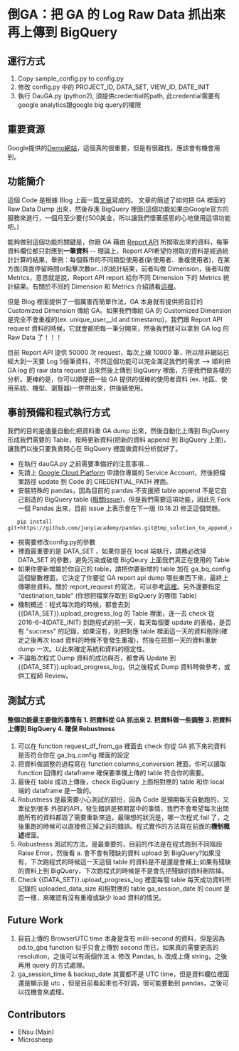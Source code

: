 # 倒GA：把 GA 的 Log Raw Data 抓出來再上傳到 BigQuery

## 運行方式
1. Copy sample_config.py to config.py
2. 修改 config.py 中的 PROJECT_ID, DATA_SET, VIEW_ID, DATE_INIT
3. 執行 DauGA.py (python2), 須提供credential的path, 此credential需要有google analytics跟google big query的權限


## 重要資源
Google提供的[Demo網站](https://ga-dev-tools.appspot.com/dimensions-metrics-explorer/)，這個真的很重要，但是有很難找，應該會有機會用到。


## 功能簡介
這個 Code 是根據 Blog 上面一篇[文章](http://daynebatten.com/2015/07/raw-data-google-analytics/)寫成的。 
文章的簡述了如何把 GA 裡面的 Raw Data Dump 出來，然後存進 BigQuery 裡面(這個功能如果由Google官方的服務來進行，一個月至少要付500美金，所以讓我們懷著感恩的心地使用這項功能吧。)

能夠做到這個功能的關鍵是，你跟 GA 藉由 [Report API](https://developers.google.com/admin-sdk/reports/v1/reference/) 所撈取出來的資料，每筆資料欄位都只對應到<b>一筆資料</b> -- 理論上，Report API希望你撈取的資料是經過統計計算的結果，舉例：每個縣市的不同類型使用者(新使用者、重複使用者)，在某方面(頁面停留時間or點擊次數or...)的統計結果，前者叫做 Dimension，後者叫做 Metrics，意思就是說，Report API report 給你不同 Dimension 下的 Metrics 統計結果。有關於不同的 Dimension 和 Metrics 介紹請看[這裡](https://developers.google.com/analytics/devguides/reporting/core/dimsmets)。

但是 Blog 裡面提供了一個厲害而簡單作法，GA 本身就有提供把自訂的 Customized Dimension 傳給 GA。如果我們傳給 GA 的 Customized Dimension 是完全不會重複的(ex. unique_user__id and timestamp)，我們跟 Report API request 資料的時候，它就會都把每一筆分開來，然後我們就可以拿到 GA log 的 Raw Data 了！！！

目前 Report API 提供 50000 次 request，每次上線 10000 筆，所以除非網站已經大到一天要 Log 5億筆資料，不然這個功能可以完全滿足我們的需求 --> 順利把 GA log 的 raw data request 出來然後上傳到 BigQuery 裡面，方便我們做各樣的分析。更棒的是，你可以順便把一些 GA 提供的很棒的使用者資料 (ex. 地區、使用系統、機型、瀏覽器)一併帶出來，供後續使用。


## 事前預備和程式執行方式
我們的目的是儘量自動化把資料重 GA dump 出來，然後自動化上傳到 BigQuery 形成我們需要的 Table，按時更新資料(把新的資料 append 到 BigQuery 上面)，讓我們以後只要負責開心在 BigQuery 裡面做資料分析就好了。


- 在執行 dauGA.py 之前需要準備好的注意事項...
- 先請上 [Google Cloud Platform](https://console.cloud.google.com/iam-admin/serviceaccounts/project) 申請你專屬的 Service Account，然後把檔案路徑 update 到 Code 的 CREDENTIAL_PATH 裡面。
- 安裝特殊的 pandas，因為目前的 pandas 不支援把 table append 不是它自己創造的 BigQuery table ([相關issue](https://github.com/pydata/pandas/issues/13086))，但是我們需要這項功能，因此先 Fork 一個 Pandas 出來，目前 issue 上表示會在下一版 (0.18.2) 修正這個問題。

```
   pip install git+https://github.com/junyiacademy/pandas.git@tmp_solution_to_append_existed_bq_table
```

- 視需要修改config.py的參數
- 裡面最重要的是 DATA_SET ，如果你是在 local 端執行，請務必改掉 DATA_SET 的參數，避免污染或破壞 BigQeury 上面我們真正在使用的 Table
- 如果你要新增屬於你自己的 table，請把你要新增的 table 加在 ga\_bq\_config 這個變數裡面，它決定了你要從 GA report api dump 哪些東西下來，最終上傳哪些資料。關於 report\_request 的寫法，可以參考[這裡](https://developers.google.com/analytics/devguides/reporting/core/v4/rest/v4/reports/batchGet)。另外還要指定 "destination\_table" (你想把檔案存取到 BigQuery 的哪個 Table)
- 機制概述：程式每次跑的時候，都會去到 {{DATA\_SET}}.upload\_progress\_log 的 Table 裡面，逐一去 check 從 2016-6-4(DATE_INIT) 到跑程式的前一天，每天每個要 update 的表格，是否有 "success" 的記錄，如果沒有，則把對應 table 裡面這一天的資料刪除(確定之後再次 load 資料的時候不會發生重複)，然後在把那一天的資料重新 dump 一次。以此來確定系統和資料的穩定性。
- 不論每次程式 Dump 資料的成功與否，都會再 Update 到 {{DATA\_SET}}.upload\_progress\_log，供之後程式 Dump 資料時做參考，或供工程師 Review。

## 測試方式
#### 整個功能最主要做的事情有 1. 把資料從 GA 抓出來 2. 把資料做一些調整 3. 把資料上傳到 BigQuery 4. 確保 Robustness

1. 可以在 function request\_df\_from\_ga 裡面去 check 你從 GA 抓下來的資料是否符合你在 ga\_bq\_config 裡面的設定
2. 把資料做調整的過程寫在 function columns\_conversion 裡面，你可以讀取 function 回傳的 dataframe 確保要準備上傳的 table 符合你的需要。
3. 最後在 table 成功上傳後，check BigQuery 上面相對應的 table 和你 local 端的 dataframe 是一致的。
4. Robustness 是最需要小心測試的部份，因為 Code 是預期每天自動跑的，又牽扯到很多 外部的API，發生錯誤是預期當中的事情，我們不會希望每次出問題所有的資料都毀了需要重新來過，最理想的狀況是，哪一次程式 fail 了，之後重跑的時候可以直接修正掉之前的錯誤。程式實作的方法寫在前面的<b>機制概述</b>裡面。
5. Robustness 測試的方法，是最重要的，目前的作法是在程式跑到不同階段 Raise Error，然後看 a. 會不會有殘缺的資料 upload 到 BigQuery?如果沒有，下次跑程式的時候這一天這個 table 的資料是不是還是會補上;如果有殘缺的資料上到 BigQuery，下次跑程式的時候是不是會先把殘缺的資料刪除掉。
6. Check {{DATA\_SET}}.upload\_progress\_log 裡面每個 table 每天成功資料所記錄的 uploaded_data_size 和相對應的 table ga_session_date 的 count 是否一樣，來確認有沒有重複或缺少 load 資料的情況。 

## Future Work

1. 目前上傳的 BrowserUTC time 本身是含有 milli-second 的資料，但是因為 pd.to_gbq function 似乎只會上傳到 second 而已，如果真的需要更高的 resolution，之後可以有兩個作法 a. 修改 Pandas, b. 改成上傳 string，之後再用 query 的方式處理。
2. ga_session_time & backup_date 其實都不是 UTC time，但是資料欄位裡面還是顯示是 utc ，但是目前看起來也不好調，很可能要動到 pandas，之後可以找機會來處理。 

## Contributors
- ENsu (Main)
- Microsheep

